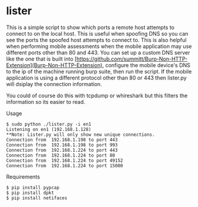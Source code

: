 # lister
This is a simple script to show which ports a remote host attempts to connect to on the local host. This is useful when spoofing DNS so you can see the ports the spoofed host attempts to connect to. This is also helpful when performing mobile assessments when the mobile application may use different ports other than 80 and 443. You can set up a custom DNS server like the one that is built into [https://github.com/summitt/Burp-Non-HTTP-Extension](Burp-Non-HTTP-Extension), configure the mobile device's DNS to the ip of the machine running burp suite, then run the script. If the mobile application is using a different protocol other than 80 or 443 then lister.py will dsiplay the connection information.

You could of course do this with tcpdump or whireshark but this filters the information so its easier to read.

Usage


```
$ sudo python ./lister.py -i en1
Listening on en1 (192.168.1.128)
**Note: Lister.py will only show new unique connections.
Connection from  192.168.1.198 to port 443
Connection from  192.168.1.198 to port 993
Connection from  192.168.1.224 to port 443
Connection from  192.168.1.224 to port 80
Connection from  192.168.1.224 to port 49152
Connection from  192.168.1.224 to port 15000
```

Requirements

```
$ pip install pypcap
$ pip install dpkt
$ pip install netifaces
```
